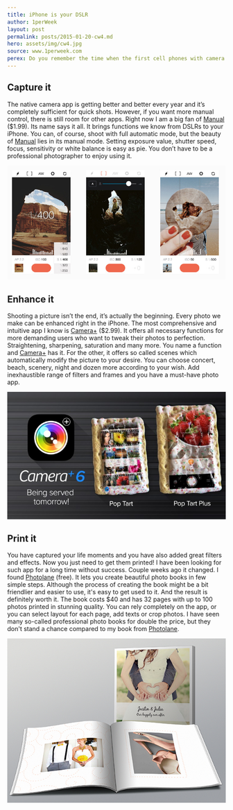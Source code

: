```yaml
---
title: iPhone is your DSLR
author: 1perWeek
layout: post
permalink: posts/2015-01-20-cw4.md
hero: assets/img/cw4.jpg
source: www.1perweek.com
perex: Do you remember the time when the first cell phones with camera were introduced? The time when VGA camera was something extraordinary? Sony Ericsson T610 was my first camera phone and it had 0,1 MPx. Boy, how excited I was about it back then! 11 years later we have 8 MPx and optical image stabilization in our newest iPhones.  
---
```

## Capture it
The native camera app is getting better and better every year and it’s completely sufficient for quick shots. However, if you want more manual control, there is still room for other apps. Right now I am a big fan of [Manual](http://geni.us/r8K) ($1.99). Its name says it all. It brings functions we know from DSLRs to your iPhone. You can, of course, shoot with full automatic mode, but the beauty of [Manual](http://geni.us/r8K) lies in its manual mode. Setting exposure value, shutter speed, focus, sensitivity or white balance is easy as pie. You don’t have to be a professional photographer to enjoy using it.

![](/assets/img/cw4-1.jpg)

## Enhance it
Shooting a picture isn’t the end, it’s actually the beginning. Every photo we make can be enhanced right in the iPhone. The most comprehensive and intuitive app I know is [Camera+](http://geni.us/1aOV) ($2.99). It offers all necessary functions for more demanding users who want to tweak their photos to perfection. Straightening, sharpening, saturation and many more. You name a function and [Camera+](http://geni.us/1aOV) has it. For the other, it offers so called scenes which automatically modify the picture to your desire. You can choose concert, beach, scenery, night and dozen more according to your wish. Add inexhaustible range of filters and frames and you have a must-have photo app.

![](/assets/img/cw4-2.jpg)

## Print it
You have captured your life moments and you have also added great filters and effects. Now you just need to get them printed! I have been looking for such app for a long time without success. Couple weeks ago it changed. I found [Photolane](http://geni.us/2hJn) (free). It lets you create beautiful photo books in few simple steps. Although the process of creating the book might be a bit friendlier and easier to use, it's easy to get used to it. And the result is definitely worth it. The book costs $40 and has 32 pages with up to 100 photos printed in stunning quality. You can rely completely on the app, or you can select layout for each page, add texts or crop photos. I have seen many so-called professional photo books for double the price, but they don't stand a chance compared to my book from [Photolane](http://geni.us/2hJn). 

![](/assets/img/cw4-3.jpg)